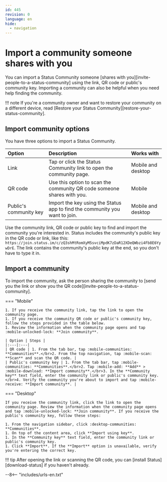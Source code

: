 ```yaml
---
id: 445
revision: 0
language: en
hide:
  - navigation
---
```


# Import a community someone shares with you

You can import a Status Community someone [shares with you][invite-people-to-a-status-community] using the link, QR code or public's community key. Importing a community can also be helpful when you need help finding the community.

!!! note
    If you're a community owner and want to restore your community on a different device, read [Restore your Status Community][restore-your-status-community].

## Import community options

You have three options to import a Status Community.

| Option | Description | Works with |
|:---|:---|:---|
| Link | Tap or click the Status Community link to open the community page. | Mobile and desktop |
| QR code | Use this option to scan the community QR code someone shares with you. | Mobile |
| Public's community key | Import the key using the Status app to find the community you want to join. | Mobile and desktop |

Use the community link, QR code or public key to find and import the community you're interested in. Status includes the community's public key in the QR code or link, like this: `https://join.status.im/c/zQ3shMtRomXyM5svciMpdK7zDaR12XDeQWbzi4Fb8E6YywDrE`. The link contains the community's public key at the end, so you don't have to type it in.

## Import a community

To import the community, ask the person sharing the community to [send you the link or show you the QR code][invite-people-to-a-status-community].

=== "Mobile"

    1. If you receive the community link, tap the link to open the community page.
    1. If you receive the community QR code or public's community key, follow the steps provided in the table below.
    1. Review the information when the community page opens and tap :mobile-unlocked-lock: **Join community**.
    
    | Option | Steps |
    |:---|:---|
    | QR code | 1. From the tab bar, tap :mobile-communities: **Communities**.</br>2. From the top navigation, tap :mobile-scan: **Scan** and scan the QR code. |
    | Public's community key | 1. From the tab bar, tap :mobile-communities: **Communities**.</br>2. Tap :mobile-add: **Add** > :mobile-download: **Import community**.</br>3. In the **Community key** text field, enter the community link or public's community key.</br>4. Verify the community you're about to import and tap :mobile-receive: **Import community**. |

=== "Desktop"

    If you receive the community link, click the link to open the community page. Review the information when the community page opens and tap :mobile-unlocked-lock: **Join community**. If you receive the public's community key, follow these steps:

    1. From the navigation sidebar, click :desktop-communities: **Communities**.
    1. On top of the content area, click **Import using key**.
    1. In the **Community key** text field, enter the community link or public's community key.
    1. Click **Import**. If the **Import** option is unavailable, verify you're entering the correct key.

!!! tip
    After opening the link or scanning the QR code, you can [install Status][download-status] if you haven't already.

--8<-- "includes/urls-en.txt"

